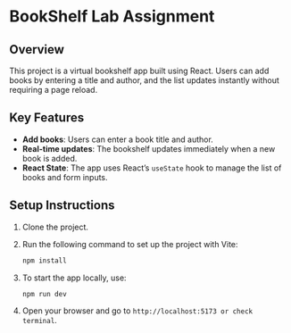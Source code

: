 # BookShelf Lab Assignment

## Overview
This project is a virtual bookshelf app built using React. Users can add books by entering a title and author, and the list updates instantly without requiring a page reload. 

## Key Features
- **Add books**: Users can enter a book title and author.
- **Real-time updates**: The bookshelf updates immediately when a new book is added.
- **React State**: The app uses React’s `useState` hook to manage the list of books and form inputs.

## Setup Instructions
1. Clone the project.
2. Run the following command to set up the project with Vite:

   ```bash
   npm install
   ```

3. To start the app locally, use:

   ```bash
   npm run dev
   ```

4. Open your browser and go to `http://localhost:5173 or check terminal`.